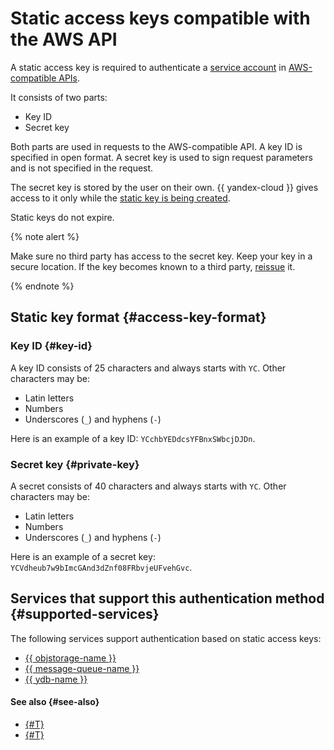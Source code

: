 # Static access keys compatible with the AWS API

A static access key is required to authenticate a [service account](../users/service-accounts.md) in [AWS-compatible APIs](#supported-services).

It consists of two parts:

* Key ID
* Secret key

Both parts are used in requests to the AWS-compatible API. A key ID is specified in open format. A secret key is used to sign request parameters and is not specified in the request.

The secret key is stored by the user on their own. {{ yandex-cloud }} gives access to it only while the [static key is being created](../../operations/sa/create-access-key.md).

Static keys do not expire.

{% note alert %}

Make sure no third party has access to the secret key. Keep your key in a secure location. If the key becomes known to a third party, [reissue](../../operations/compromised-credentials.md#access-key-reissue) it.

{% endnote %}

## Static key format {#access-key-format}

### Key ID {#key-id}

A key ID consists of 25 characters and always starts with `YC`. Other characters may be:

* Latin letters
* Numbers
* Underscores (`_`) and hyphens (`-`)

Here is an example of a key ID: `YCchbYEDdcsYFBnxSWbcjDJDn`.

### Secret key {#private-key}

A secret consists of 40 characters and always starts with `YC`. Other characters may be:

* Latin letters
* Numbers
* Underscores (`_`) and hyphens (`-`)

Here is an example of a secret key: `YCVdheub7w9bImcGAnd3dZnf08FRbvjeUFvehGvc`.

## Services that support this authentication method {#supported-services}

The following services support authentication based on static access keys:

* [{{ objstorage-name }}](../../../storage/s3/index.md)
* [{{ message-queue-name }}](../../../message-queue/api-ref/index.md)
* [{{ ydb-name }}](../../../ydb/docapi/tools/aws-setup.md)

#### See also {#see-also}

* [{#T}](../../operations/sa/create-access-key.md)
* [{#T}](./index.md)
